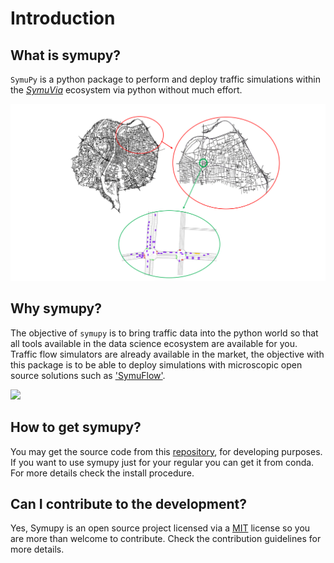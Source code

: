 # Introduction

## What is symupy?

`SymuPy` is a python package to perform and deploy traffic simulations within the [*SymuVia*](http://github.com/licit-lab/symuvia) ecosystem via python without much effort.

![](../_static/symuflow.png)

## Why symupy?

The objective of `symupy` is to bring traffic data into the python world so that all tools available in the data science ecosystem  are available for you. Traffic flow simulators are already available in the market, the objective with this package is to be able to deploy simulations with microscopic open source solutions such as ['SymuFlow'](http://github.com/licit-lab/symuflow).

![](../_static/symuflow.gif)

## How to get symupy?

You may get the source code from this [repository](https://github.com/licit-lab/symupy), for developing purposes. If you want to use symupy just for your regular you can get it from conda. For more details check the install procedure.

## Can I contribute to the development?

Yes, Symupy is an open source project licensed via a [MIT](../../../LICENSE) license so you are more than welcome to contribute. Check the contribution guidelines for more details.
